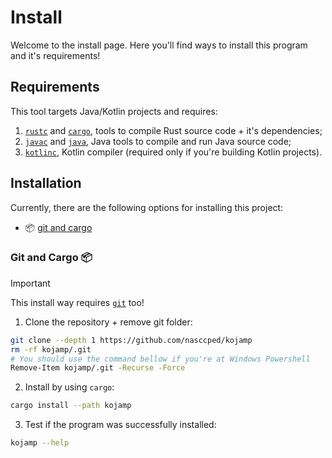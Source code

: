# Install

Welcome to the install page. Here you'll find ways to install this
program and it's requirements!

## Requirements

This tool targets Java/Kotlin projects and requires:

1. [`rustc`](https://www.rust-lang.org/tools/install) and
   [`cargo`](https://www.rust-lang.org/tools/install), tools to
   compile Rust source code + it's dependencies;
2. [`javac`](https://www.oracle.com/java/technologies/downloads/) and
   [`java`](https://www.oracle.com/java/technologies/downloads/),
   Java tools to compile and run Java source code;
3. [`kotlinc`](https://kotlinlang.org/docs/command-line.html#install-the-compiler),
   Kotlin compiler (required only if you're building Kotlin
   projects).

## Installation

Currently, there are the following options for installing this
project:

- 📦 [git and cargo](#git-and-cargo-)

### Git and Cargo 📦

> [!IMPORTANT]
> This install way requires [`git`](https://git-scm.com/) too!

1. Clone the repository + remove git folder:

```sh
git clone --depth 1 https://github.com/nasccped/kojamp
rm -rf kojamp/.git
# You should use the command bellow if you're at Windows Powershell
Remove-Item kojamp/.git -Recurse -Force
```

2. Install by using `cargo`:

```sh
cargo install --path kojamp
```

3. Test if the program was successfully installed:

```sh
kojamp --help
```

